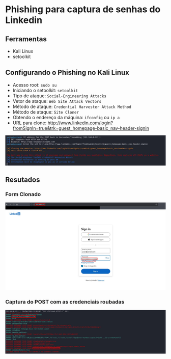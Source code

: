 # Phishing para captura de senhas do Linkedin

## Ferramentas

- Kali Linux
- setoolkit

## Configurando o Phishing no Kali Linux

- Acesso root: ``` sudo su ```
- Iniciando o setoolkit: ``` setoolkit ```
- Tipo de ataque: ``` Social-Engineering Attacks ```
- Vetor de ataque: ``` Web Site Attack Vectors ```
- Método de ataque: ```Credential Harvester Attack Method ```
- Método de ataque: ``` Site Cloner ```
- Obtendo o endereço da máquina: ``` ifconfig ``` ou ``` ip a ```
- URL para clone: http://www.linkedin.com/login?fromSignIn=true&trk=guest_homepage-basic_nav-header-signin

![setoolkit url to clone](./initandcloneurl.jpeg)


## Resutados

### Form Clonado
![](./clonedform.jpeg)

### Captura do POST com as credenciais roubadas
![](./final_results.jpeg)
